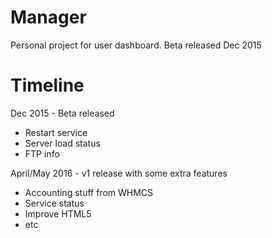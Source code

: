 # Manager

Personal project for user dashboard. 
Beta released Dec 2015

# Timeline

Dec 2015 - Beta released
* Restart service
* Server load status
* FTP info

April/May 2016 - v1 release with some extra features
* Accounting stuff from WHMCS
* Service status
* Improve HTML5
* etc
  
